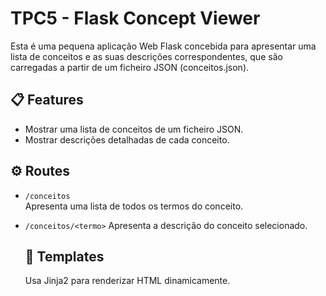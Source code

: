 <h1>TPC5 - Flask Concept Viewer</h1>

Esta é uma pequena aplicação Web Flask concebida para apresentar uma lista de conceitos e as suas descrições correspondentes, que são carregadas a partir de um ficheiro JSON (conceitos.json).

## 📋 Features

- Mostrar uma lista de conceitos de um ficheiro JSON.
- Mostrar descrições detalhadas de cada conceito.

## ⚙️ Routes 

- `/conceitos`  
  Apresenta uma lista de todos os termos do conceito.
- `/conceitos/<termo>`
   Apresenta a descrição do conceito selecionado.

  ## 🧩 Templates

  Usa Jinja2 para renderizar HTML dinamicamente.

